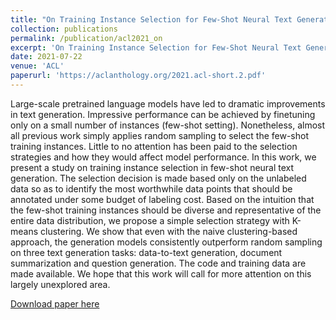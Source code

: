 ```yaml
---
title: "On Training Instance Selection for Few-Shot Neural Text Generation"
collection: publications
permalink: /publication/acl2021_on
excerpt: 'On Training Instance Selection for Few-Shot Neural Text Generation'
date: 2021-07-22
venue: 'ACL'
paperurl: 'https://aclanthology.org/2021.acl-short.2.pdf'
---
```

Large-scale pretrained language models have led to dramatic improvements in text generation. Impressive performance can be achieved by finetuning only on a small number of instances (few-shot setting). Nonetheless, almost all previous work simply applies random sampling to select the few-shot training instances. Little to no attention has been paid to the selection strategies and how they would affect model performance. In this work, we present a study on training instance selection in few-shot neural text generation. The selection decision is made based only on the unlabeled data so as to identify the most worthwhile data points that should be annotated under some budget of labeling cost. Based on the intuition that the few-shot training instances should be diverse and representative of the entire data distribution, we propose a simple selection strategy with K-means clustering. We show that even with the naive clustering-based approach, the generation models consistently outperform random sampling on three text generation tasks: data-to-text generation, document summarization and question generation. The code and training data are made available. We hope that this work will call for more attention on this largely unexplored area.

[Download paper here](https://aclanthology.org/2021.acl-short.2.pdf)
